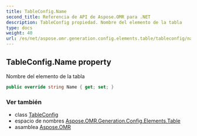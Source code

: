 ```yaml
---
title: TableConfig.Name
second_title: Referencia de API de Aspose.OMR para .NET
description: TableConfig propiedad. Nombre del elemento de la tabla
type: docs
weight: 40
url: /es/net/aspose.omr.generation.config.elements.table/tableconfig/name/
---
```

## TableConfig.Name property

Nombre del elemento de la tabla

```csharp
public override string Name { get; set; }
```

### Ver también

* class [TableConfig](../)
* espacio de nombres [Aspose.OMR.Generation.Config.Elements.Table](../../tableconfig/)
* asamblea [Aspose.OMR](../../../)


